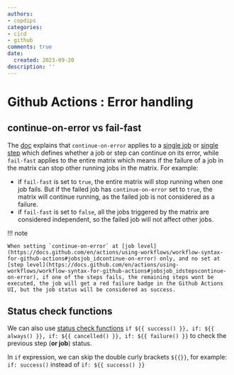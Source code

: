 ```yaml
---
authors:
- copdips
categories:
- cicd
- github
comments: true
date:
  created: 2023-09-20
description: ''
---
```


# Github Actions : Error handling

<!-- more -->

## continue-on-error vs fail-fast

The [doc](https://docs.github.com/en/actions/using-jobs/using-a-matrix-for-your-jobs#handling-failures) explains that `continue-on-error` applies to a [single job](https://docs.github.com/en/actions/using-workflows/workflow-syntax-for-github-actions#jobsjob_idcontinue-on-error) or [single step](https://docs.github.com/en/actions/using-workflows/workflow-syntax-for-github-actions#jobsjob_idstepscontinue-on-error) which defines whether a job or step can continue on its error, while `fail-fast` applies to the entire matrix which means if the failure of a job in the matrix can stop other running jobs in the matrix. For example:

- if `fail-fast` is set to `true`, the entire matrix will stop running when one job fails. But if the failed job has `continue-on-error` set to `true`, the matrix will continue running, as the failed job is not considered as a failure.
- if `fail-fast` is set to `false`, all the jobs triggered by the matrix are considered independent, so the failed job will not affect other jobs.

!!! note

    When setting `continue-on-error` at [job level](https://docs.github.com/en/actions/using-workflows/workflow-syntax-for-github-actions#jobsjob_idcontinue-on-error) only, and no set at [step level](https://docs.github.com/en/actions/using-workflows/workflow-syntax-for-github-actions#jobsjob_idstepscontinue-on-error), if one of the steps fails, the remaining steps wont be executed, the job will get a red failure badge in the Github Actions UI, but the job status will be considered as success.

## Status check functions

We can also use [status check functions](https://docs.github.com/en/actions/learn-github-actions/expressions#status-check-functions) `if ${{ success() }}, if: ${{ always() }}, if: ${{ cancelled() }}, if: ${{ failure() }}` to check the previous step (**or job**) status.

In `if` expression, we can skip the double curly brackets `${{}}`, for example: `if: success()` instead of `if: ${{ success() }}`
